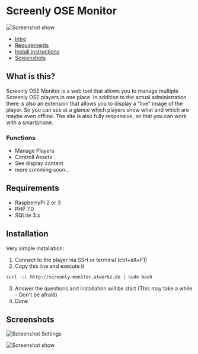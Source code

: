 # Screenly OSE Monitor

![Screenshot show](http://www.atworkz.de/_git/monitor/head.png)

- [Intro](#what-is-this)
- [Requirements](#requirements)
- [Install instructions](#installation)
- [Screenshots](#screenshots)

## What is this?
Screenly OSE Monitor is a web tool that allows you to manage multiple Screenly OSE players in one place.
In addition to the actual administration there is also an extension that allows you to display a "live" image of the player. So you can see at a glance which players show what and which are maybe even offline.
The site is also fully responsive, so that you can work with a smartphone.

### Functions
+ Manage Players
+ Controll Assets
+ See display content
+ more comming soon...


## Requirements
+ RaspberryPi 2 or 3
+ PHP 7.0
+ SQLite 3.x

## Installation
Very simple installation:

1. Connect to the player via SSH or terminal (ctrl+alt+F1)
2. Copy this line and execute it
```bash
curl -sL http://screenly-monitor.atworkz.de | sudo bash
```
3. Answer the questions and installation will be start (This may take a while - Don't be afraid)
4. Done


Screenshots
---------------------------------------
![Screenshot Settings](http://www.atworkz.de/_git/monitor/layers.png)

![Screenshot show](http://www.atworkz.de/_git/monitor/sample1.jpg)
